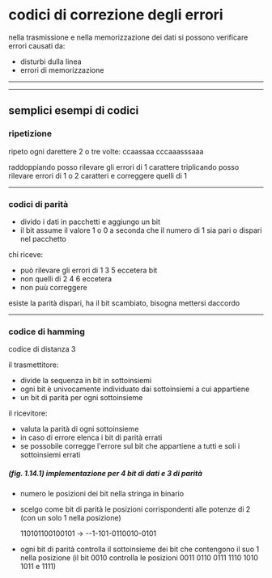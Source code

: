 # codici di correzione degli errori
nella trasmissione e nella memorizzazione dei dati si possono verificare errori causati da:
* disturbi dulla linea
* errori di memorizzazione

---
---
## semplici esempi di codici

### ripetizione

ripeto ogni darettere 2 o tre volte: ccaassaa cccaaasssaaa

raddoppiando posso rilevare gli errori di 1 carattere
triplicando posso rilevare errori di 1 o 2 caratteri e correggere quelli di 1

---
### codici di parità

* divido i dati in pacchetti e aggiungo un bit
* il bit assume il valore 1 o 0 a seconda che il numero di 1 sia pari o dispari nel pacchetto

chi riceve:
* può rilevare gli errori di 1 3 5 eccetera bit
* non quelli di 2 4 6 eccetera
* non puù correggere

esiste la parità dispari, ha il bit scambiato, bisogna mettersi daccordo

---
### codice di hamming

codice di distanza 3

il trasmettitore:
* divide la sequenza in bit in sottoinsiemi
* ogni bit è univocamente individuato dai sottoinsiemi a cui appartiene
* un bit di parità per ogni sottoinsieme

il ricevitore:
* valuta la parità di ogni sottoinsieme
* in caso di errore elenca i bit di parità errati
* se possobile corregge l'errore sul bit che appartiene a tutti e soli i sottoinsiemi errati

##### (fig. 1.14.1) implementazione per 4 bit di dati e 3 di parità

* numero le posizioni dei bit nella stringa in binario
* scelgo come bit di parità le posizioni corrispondenti alle potenze di 2 (con un solo 1 nella posizione)

    110101100100101 -> --1-101-0110010-0101

* ogni bit di parità controlla il sottoinsieme dei bit che contengono il suo 1 nella posizione (il bit 0010 controlla le posizioni 0011 0110 0111 1110 1010 1011 e 1111)